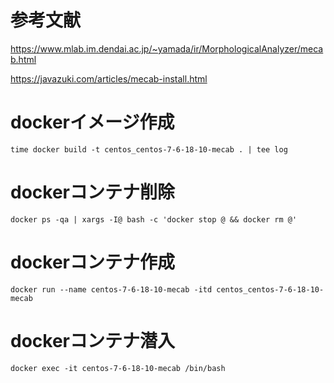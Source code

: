 # 参考文献

https://www.mlab.im.dendai.ac.jp/~yamada/ir/MorphologicalAnalyzer/mecab.html

https://javazuki.com/articles/mecab-install.html

# dockerイメージ作成

```
time docker build -t centos_centos-7-6-18-10-mecab . | tee log
```

# dockerコンテナ削除

```
docker ps -qa | xargs -I@ bash -c 'docker stop @ && docker rm @'
```

# dockerコンテナ作成

```
docker run --name centos-7-6-18-10-mecab -itd centos_centos-7-6-18-10-mecab
```

# dockerコンテナ潜入

```
docker exec -it centos-7-6-18-10-mecab /bin/bash
```
